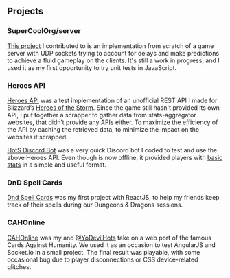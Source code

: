 ## Projects

### SuperCoolOrg/server

[This project](https://github.com/supercoolorg/server)
I contributed to is an implementation from scratch of a game server with 
UDP sockets trying to account for delays and make predictions to achieve
a fluid gameplay on the clients. It's still a work in progress, and I used
it as my first opportunity to try unit tests in JavaScript.

### Heroes API

[Heroes API](https://glitch.com/~heroes-api) was a test implementation of
an unofficial REST API I made for Blizzard’s [Heroes of the Storm](https://heroesofthestorm.com). Since the game still hasn't provided its own API, I put together a scrapper to gather data from stats-aggregator websites, that didn’t provide any APIs either. To maximize the efficiency of the API by caching the retrieved data,
to minimize the impact on the websites it scrapped.

[HotS Discord Bot](https://glitch.com/~hots-discord-bot) was a very quick Discord bot
I coded to test and use the above Heroes API. Even though is now offline, it provided players with [basic stats](https://imgur.com/1fo5K5L) in a 
simple and useful format.

### DnD Spell Cards
[Dnd Spell Cards](https://github.com/QUB3X/dnd-spell-cards-online) was my first project with ReactJS,
to help my friends keep track of their spells during our Dungeons & Dragons sessions.

### CAHOnline
[CAHOnline](https://github.com/QUB3X/CAHOnline) was my and [@YoDevilHots](https://twitter.com/yodevilhots) take on a web port of the famous Cards Against Humanity.
We used it as an occasion to test AngularJS and Socket.io in a small project. The final result was playable, with some occasional bug due to player disconnections or CSS device-related glitches.
